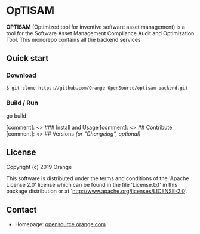 OpTISAM
======

__OPTISAM__ (Optimized tool for inventive software asset management) is a tool for the Software Asset Management Compliance Audit and Optimization Tool. This monorepo contains all the backend services

## Quick start
### Download

```
$ git clone https://github.com/Orange-OpenSource/optisam-backend.git
```

### Build / Run

go build

[comment]: <> ### Install and Usage
[comment]: <> ## Contribute
[comment]: <> ## Versions _{or "Changelog", optional}_

## License

Copyright (c) 2019 Orange

This software is distributed under the terms and conditions of the 'Apache License 2.0'
license which can be found in the file 'License.txt' in this package distribution 
or at 'http://www.apache.org/licenses/LICENSE-2.0'. 

## Contact
* Homepage: [opensource.orange.com](http://opensource.orange.com/)
